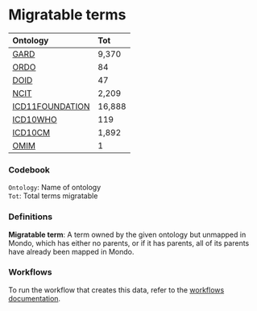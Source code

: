 # Migratable terms
| Ontology                                        | Tot    |
|:------------------------------------------------|:-------|
| [GARD](./migrate_gard.md)                       | 9,370  |
| [ORDO](./migrate_ordo.md)                       | 84     |
| [DOID](./migrate_doid.md)                       | 47     |
| [NCIT](./migrate_ncit.md)                       | 2,209  |
| [ICD11FOUNDATION](./migrate_icd11foundation.md) | 16,888 |
| [ICD10WHO](./migrate_icd10who.md)               | 119    |
| [ICD10CM](./migrate_icd10cm.md)                 | 1,892  |
| [OMIM](./migrate_omim.md)                       | 1      |

### Codebook
`Ontology`: Name of ontology    
`Tot`: Total terms migratable

### Definitions
**Migratable term**: A term owned by the given ontology but unmapped in Mondo, which has either no parents, or if it has 
parents, all of its parents have already been mapped in Mondo.

### Workflows
To run the workflow that creates this data, refer to the [workflows documentation](../developer/workflows.md).